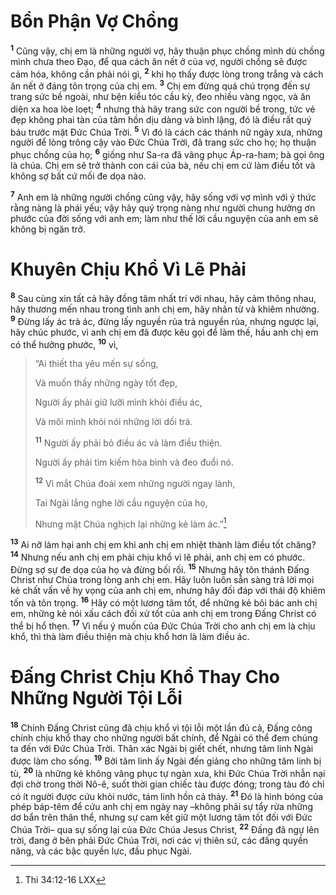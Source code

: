 # Bổn Phận Vợ Chồng

<sup><b>1</b></sup> Cũng vậy, chị em là những người vợ, hãy thuận phục chồng mình dù chồng mình chưa theo Đạo, để qua cách ăn nết ở của vợ, người chồng sẽ được cảm hóa, không cần phải nói gì, <sup><b>2</b></sup> khi họ thấy được lòng trong trắng và cách ăn nết ở đáng tôn trọng của chị em. <sup><b>3</b></sup> Chị em đừng quá chú trọng đến sự trang sức bề ngoài, như bện kiểu tóc cầu kỳ, đeo nhiều vàng ngọc, và ăn diện xa hoa lòe loẹt; <sup><b>4</b></sup> nhưng thà hãy trang sức con người bề trong, tức vẻ đẹp không phai tàn của tâm hồn dịu dàng và bình lặng, đó là điều rất quý báu trước mặt Đức Chúa Trời. <sup><b>5</b></sup> Vì đó là cách các thánh nữ ngày xưa, những người để lòng trông cậy vào Đức Chúa Trời, đã trang sức cho họ; họ thuận phục chồng của họ; <sup><b>6</b></sup> giống như Sa-ra đã vâng phục Áp-ra-ham; bà gọi ông là chúa. Chị em sẽ trở thành con cái của bà, nếu chị em cứ làm điều tốt và không sợ bất cứ mối đe dọa nào.

<sup><b>7</b></sup> Anh em là những người chồng cũng vậy, hãy sống với vợ mình với ý thức rằng nàng là phái yếu; vậy hãy quý trọng nàng như người chung hưởng ơn phước của đời sống với anh em; làm như thế lời cầu nguyện của anh em sẽ không bị ngăn trở.

# Khuyên Chịu Khổ Vì Lẽ Phải

<sup><b>8</b></sup> Sau cùng xin tất cả hãy đồng tâm nhất trí với nhau, hãy cảm thông nhau, hãy thương mến nhau trong tình anh chị em, hãy nhân từ và khiêm nhường. <sup><b>9</b></sup> Đừng lấy ác trả ác, đừng lấy nguyền rủa trả nguyền rủa, nhưng ngược lại, hãy chúc phước, vì anh chị em đã được kêu gọi để làm thế, hầu anh chị em có thể hưởng phước, <sup><b>10</b></sup> vì,

> “Ai thiết tha yêu mến sự sống,
>
> Và muốn thấy những ngày tốt đẹp,
>
> Người ấy phải giữ lưỡi mình khỏi điều ác,
>
> Và môi mình khỏi nói những lời dối trá.
>
> <sup><b>11</b></sup> Người ấy phải bỏ điều ác và làm điều thiện.
>
> Người ấy phải tìm kiếm hòa bình và đeo đuổi nó.
>
> <sup><b>12</b></sup> Vì mắt Chúa đoái xem những người ngay lành,
>
> Tai Ngài lắng nghe lời cầu nguyện của họ,
>
> Nhưng mặt Chúa nghịch lại những kẻ làm ác.”[^1-39569933-9ca1-498a-8c71-46638b9d9d5d]

<sup><b>13</b></sup> Ai nỡ làm hại anh chị em khi anh chị em nhiệt thành làm điều tốt chăng? <sup><b>14</b></sup> Nhưng nếu anh chị em phải chịu khổ vì lẽ phải, anh chị em có phước. Đừng sợ sự đe dọa của họ và đừng bối rối. <sup><b>15</b></sup> Nhưng hãy tôn thánh Đấng Christ như Chúa trong lòng anh chị em. Hãy luôn luôn sẵn sàng trả lời mọi kẻ chất vấn về hy vọng của anh chị em, nhưng hãy đối đáp với thái độ khiêm tốn và tôn trọng. <sup><b>16</b></sup> Hãy có một lương tâm tốt, để những kẻ bôi bác anh chị em, những kẻ nói xấu cách đối xử tốt của anh chị em trong Đấng Christ có thể bị hổ thẹn. <sup><b>17</b></sup> Vì nếu ý muốn của Đức Chúa Trời cho anh chị em là chịu khổ, thì thà làm điều thiện mà chịu khổ hơn là làm điều ác.

# Đấng Christ Chịu Khổ Thay Cho Những Người Tội Lỗi

<sup><b>18</b></sup> Chính Đấng Christ cũng đã chịu khổ vì tội lỗi một lần đủ cả, Đấng công chính chịu khổ thay cho những người bất chính, để Ngài có thể đem chúng ta đến với Đức Chúa Trời. Thân xác Ngài bị giết chết, nhưng tâm linh Ngài được làm cho sống. <sup><b>19</b></sup> Bởi tâm linh ấy Ngài đến giảng cho những tâm linh bị tù, <sup><b>20</b></sup> là những kẻ không vâng phục tự ngàn xưa, khi Đức Chúa Trời nhẫn nại đợi chờ trong thời Nô-ê, suốt thời gian chiếc tàu được đóng; trong tàu đó chỉ có ít người được cứu khỏi nước, tám linh hồn cả thảy. <sup><b>21</b></sup> Đó là hình bóng của phép báp-têm để cứu anh chị em ngày nay –không phải sự tẩy rửa những dơ bẩn trên thân thể, nhưng sự cam kết giữ một lương tâm tốt đối với Đức Chúa Trời– qua sự sống lại của Đức Chúa Jesus Christ, <sup><b>22</b></sup> Đấng đã ngự lên trời, đang ở bên phải Đức Chúa Trời, nơi các vị thiên sứ, các đấng quyền năng, và các bậc quyền lực, đầu phục Ngài.

[^1-39569933-9ca1-498a-8c71-46638b9d9d5d]: Thi 34:12-16 LXX
